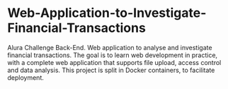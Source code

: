 # Web-Application-to-Investigate-Financial-Transactions
Alura Challenge Back-End. Web application to analyse and investigate financial transactions. The goal is to learn web development in practice, with a complete web application that supports file upload, access control and data analysis. This project is split in Docker containers, to facilitate deployment.
